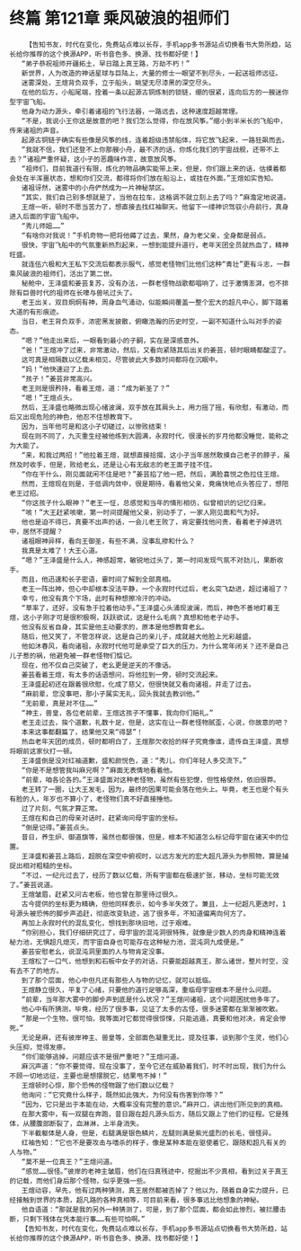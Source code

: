 # 终篇 第121章 乘风破浪的祖师们
        【告知书友，时代在变化，免费站点难以长存，手机app多书源站点切换看书大势所趋，站长给你推荐的这个换源APP，听书音色多、换源、找书都好使！】
       “弟子恭祝祖师开疆拓土，早日踏上真王路，万劫不朽！”
       新世界，人为改造的神话星球与巨陆上，大量的修士一眼望不到尽头，一起送祖师远征。
       迷雾深处，王煊背负双手，立于船头，眺望无尽漆黑的深空尽头。
       在他的后方，小船尾端，拴着一条以起源古铜炼制的锁链，绷的很紧，连向后方的一艘迷你型宇宙飞船。
       他身为动力源头，牵引着诸祖的飞行法器，一路远去，这种速度超越常理。
       “不是，我说小王你这是故意的吧？我们怎么觉得，你在放风筝。”缩小到半米长的飞船中，传来诸祖的声音。
       起源古铜链子确实有些像是风筝的线，连着超级违禁船体，将它放飞起来，一路狂飙而去。
       “我就不信，我们还登不上你那艘小舟，最不济的话，你炼化我们的宇宙战舰，还带不上去？”诸祖严重怀疑，这小子的恶趣味作祟，故意放风筝。
       “祖师们，目前我道行有限，炼化的物品确实能带上来，但是，你们跟上来的话，估摸着都会处在半浑噩状态，想和你们交流，都得将你们放在船沿上，或挂在外面。”王煊如实告知。
       诸祖讶然，迷雾中的小舟俨然成为一片神秘禁区。
       “其实，我们自己别多想就是了，当他在拉车，这格调不就立刻上去了吗？”麻澹定地说道。
       王煊一听，顿时不愿当苦力了，想直接去找红袖聊天。他留下一缕神识驾驭小舟前行，真身进入后面的宇宙飞船中。
       “秀儿师姐……”
       “有啥你对我说！”手机奇物一把将他薅了过去，果然，身为老父亲，全身都是弱点。
       很快，宇宙飞船中的气氛重新热烈起来，一想到能提升道行，老年天团全员就热血了，精神旺盛。
       就连伍六极和大王私下交流后都表示服气，感觉老怪物们比他们这种“青壮”更有斗志，一群乘风破浪的祖师们，活出了第二世。
       秘舱中，王泽盛和姜芸复苏，没有办法，一群老怪物战歌都唱响了，过于激情澎湃，也不排除有巨兽时代的祖师在长嚎与兽吼过头了。
       老王出关，双目炯炯有神，周身血气涌动，似能瞬间覆盖一整个宏大的超凡中心，脚下踏着大道的有形痕迹。
       当日，老王背负双手，浓密黑发披散，俯瞰浩瀚的历史时空，一副不知道什么叫对手的姿态。
       “嗯？”他走出来后，一眼看到最小的子嗣，实在是深感意外。
       “爸！”王煊冲了过来，非常激动，然后，又看向紧随其后出关的姜芸，顿时眼睛都酸涩了。
       这可真是相隔数以亿载未相见，尽管彼此大多数时间都将在沉眠中。
       “妈！”他快速迎了上去。
       “孩子！”姜芸非常高兴。
       老王则是很矜持，看着王煊，道：“成为新圣了？”
       “嗯！”王煊点头。
       然后，王泽盛也略微出现心绪波澜，双手放在其肩头上，用力摇了摇，有欣慰，有激动，而后又出现危险的神色，他忍不住想教育下。
       因为，当年他可是和这小子切磋过，以惨败结束！
       现在则不同了，九灭重生经被他练到大圆满，永寂时代，很漫长的岁月他都没睡觉，能称之为大能了。
       “来，和我过两招！”他拉着王煊，就想直接拾掇，这小子当年居然敢摸自己老子的脖子，虽然及时收手，但是，败给老幺，还是让心有无敌志的老王面子挂不住。
       “你在干什么，刚见面就闲不住是吧？”姜芸掐了他一把，然后，满脸喜悦之色拉住王煊。
       然而，王煊现在则是，于低调内敛中，很是期待，看着他父亲，竟痛快地点头答应了，想陪老王过招。
       “你这孩子什么眼神？”老王一怔，总感觉和当年的情形相彷，似曾相识的记忆归来。
       “咳！”大王赶紧咳嗽，第一时间提醒他父亲，别动手了，一家人刚见面和气为好。
       他也是迫不得已，真要不出声的话，一会儿老王败了，肯定要找他问责，看着老子掉进坑中，居然不提醒？
       诸祖眼神异样，看向王御圣，有些不满，没事乱掺和什么？
       我真是太难了！大王心道。
       “嗯？”王泽盛是什么人，神感超常，敏锐地过头了，第一时间发现气氛不对劲儿，果断收手。
       而且，他迅速和长子密语，霎时间了解到全部真相。
       老王一阵出神，但心中却根本没法平静，一个永寂时代过后，老幺突飞勐进，超过诸祖了？
       幸亏，他没有真个下场，此时有种想擦冷汗的冲动。
       “草率了，还好，没有急于拉着他动手。”王泽盛心头涌现波澜，而后，神色不善地盯着王煊，这小子刚才可是很积极啊，跃跃欲试，这是什么毛病？真想和他老子动手。
       他没有反省自身，其实是他主动要求的，原本是他想教育老幺。
       随后，他又笑了，不管怎样说，这是自己的亲儿子，成就越大他脸上光彩越盛。
       他如沐春风，看向诸祖，永寂时代他可是承受了巨大的压力，为什么常年闭关？还不是自己儿子惹的祸，他避免被一群老怪物们惦记。
       现在，他不仅自己突破了，老幺更是逆天的不像话。
       姜芸看着王煊，有太多的话语想问，将他拉到一旁，顿时交流起来。
       王泽盛起初还在跟着很欣慰，化成了慈父，但很快就又看向诸祖，并走了过去。
       “麻前辈，您没事吧，那小子属实无礼，回头我就去教训他。”
       “无前辈，真是对不住……”
       “神主，兽皇，各位老前辈，王煊这孩子不懂事，我向你们赔礼。”
       老王走过去，挨个道歉，礼数十足，但是，这实在让一群老怪物腻歪，心说，你故意的吧？
       本来这事都翻篇了，结果他又来“得瑟”！
       热血老年天团的成员，顿时都明白了，王煊那欠收拾的样子究竟像谁，遗传自王泽盛，真想将眼前这家伙打一顿。
       王泽盛倒是没对红袖道歉，盛和颜悦色，道：“秀儿，你们年轻人多交流下。”
       “你是不是想管我叫麻兄啊？”麻面无表情地看着他。
       “前辈，咱各论各的。”王泽盛面对这种老怪物，虽然有些犯憷，但性格使然，依旧很莽。
       老王转了一圈，让大王发毛，因为，最终的因果可能会落在他头上。毕竟，老王也是个有头有脸的人，年岁也不算小了，老怪物们真不好直接捶他。
       过了片刻，气氛才算正常。
       王煊在和自己的母亲对话时，赶紧询问母宇宙的坐标。
       “倒是记得。”姜芸点头。
       昔日，养生炉、御道旗等，虽然也都很强，但是，根本不知道怎么标记母宇宙在诸天中的位置。
       王泽盛和姜芸上路后，超脱在深空中俯视时，以远方发光的宏大超凡源头为参照物，算是捕捉出相对粗糙的坐标。
       “不过，一纪元过去了，经历了数以亿载，所有宇宙都在极速扩张，移动，坐标可能无效了。”姜芸说道。
       王煊皱眉，赶紧又问古老板，他也曾在那里待过很久。
       古今提供的坐标更为精确，但他同样表示，如今多半失效了。兼且，上一纪超凡更迭时，1号源头被恐怖的脚步声追赶，彻底改变轨迹，逃了很多年，不知道偏离向何方了。
       再加上永寂时代的混乱变化，想找到那块旧地，过于艰难。
       “你别担心，我们仔细研究过了，母宇宙的混沌洞很特殊，就像是少数人的肉身和精神连着秘力池，无惧超凡熄灭，而宇宙自身也可能存在这种秘力池，混沌洞九成便是。”
       姜芸安慰老幺，说混沌洞里面的人与物肯定没事。
       王煊松了一口气，他想到和石板中女子的对话，只要能超越真王，那么诸世，整片时空，没有去不了的地方。
       到了那个层面，他心中但凡还有那些人与物的记忆，就可以抵临。
       王煊静立很久，平复了心绪，只要他的道行足够高深，重临母宇宙根本不是什么问题。
       “前辈，当年那大雾中的脚步声到底是什么状况？”王煊问诸祖，这个问题困扰他多年了。
       他心中有所猜测，毕竟，经历了很多事，见证了太多的古怪，很多迷雾都在渐渐被吹散。
       “那是一个生物，很可怕，我等面对它都觉得很惊悚，只能逃遁，真要和他对决，肯定会惨死。”
       无论是麻，还有彼岸神主、兽皇等，全部面色凝重无比，提及往事，谈到那个生灵，他们心头压抑，觉得发瘆。
       “你们能够逃掉，问题应该不是很严重吧？”王煊问道。
       麻沉声道：“你不要觉得，现在没事了，至今它还在威胁着我们，时不时出现，我们为什么不顾一切地远征，主要也是想摆脱它，结果甩不掉！”
       王煊顿时心惊，那个恐怖的怪物跟了他们数以亿载？
       他询问：“它究竟什么样子，既然如此强大，为何没有伤害到你等？”
       “因为，它只是出于本能在动，大概率没有完整的意识。”麻开口，讲出他们所见到的真相。
       在那大雾中，有一双腿在奔跑，昔日跟在超凡源头后方，随后又跟上了他们的征程。它是残体，从腰腹部断裂了，血淋淋，上半身消失。
       下半截躯体是人身，但是，右腿满是银色鳞片，左腿则满是紫光盛烈的长毛，很怪异。
       红袖告知：“它也不是要攻击与嗜杀的样子，像是某种本能在驱使着它，跟随和超凡有关的人与物。”
       “莫不是一位真王？”王煊问道。
       “感觉……很怪。”彼岸的老神主皱眉，他们在归真残迹中，挖掘出不少真相，看到过关于真王的记载，而他们身后那个怪物，似乎更强一些。
       王煊动容，早先，他有过两种猜测，真王居然都被否掉了？他以为，随着自身实力提升，已经接触到世界的本质，超凡路的各种真相等，可目前来看，很多事远比他想象的神秘。
       他自语道：“那就是我的另外一种猜测了，可是，到了那个层面，都会如此惨烈，被拦腰击断，只剩下残体在凭本能行事……有些可怕啊。”
       【告知书友，时代在变化，免费站点难以长存，手机app多书源站点切换看书大势所趋，站长给你推荐的这个换源APP，听书音色多、换源、找书都好使！】